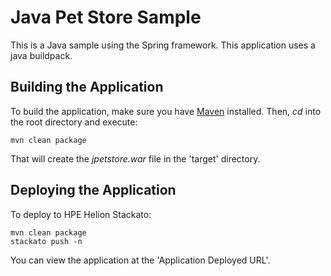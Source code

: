 Java Pet Store Sample
=============

This is a Java sample using the Spring framework. This application uses a java
buildpack.


Building the Application
------------------------

To build the application, make sure you have [Maven](http://maven.apache.org/ "Maven") installed.
Then, *cd* into the root directory and execute:

	mvn clean package

That will create the *jpetstore.war* file in the 'target' directory.

Deploying the Application
-------------------------

To deploy to HPE Helion Stackato:

    mvn clean package 
    stackato push -n

You can view the application at the 'Application Deployed URL'.
